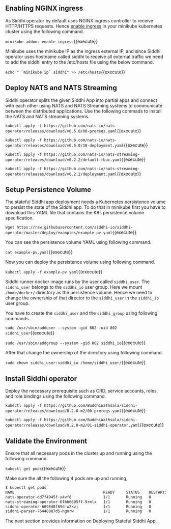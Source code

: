 ## Enabling NGINX ingress

As Siddhi operator by default uses NGINX ingress controller to receive HTTP/HTTPS requests. Hence [enable ingress](https://kubernetes.github.io/ingress-nginx/deploy/) in your minikube kubernetes cluster using the following command.

`minikube addons enable ingress`{{execute}}

Minikube uses the minikube IP as the ingress external IP, and since Siddhi operator uses hostname called siddhi to receive all external traffic we need to add the siddhi entry to the /etc/hosts file using the below command.

``` echo " `minikube ip` siddhi" >> /etc/hosts ```{{execute}}

## Deploy NATS and NATS Streaming

Siddhi operator splits the given Siddhi App into partial apps and connect with each other using NATS and NATS Streaming systems to communicate between the distributed applications. Use the following commads to install the NATS and NATS streaming systems.


`kubectl apply -f https://github.com/nats-io/nats-operator/releases/download/v0.5.0/00-prereqs.yaml`{{execute}}

`kubectl apply -f https://github.com/nats-io/nats-operator/releases/download/v0.5.0/10-deployment.yaml`{{execute}}

`kubectl apply -f https://github.com/nats-io/nats-streaming-operator/releases/download/v0.2.2/default-rbac.yaml`{{execute}}

`kubectl apply -f https://github.com/nats-io/nats-streaming-operator/releases/download/v0.2.2/deployment.yaml`{{execute}}

## Setup Persistence Volume

The stateful Siddhi app deployment needs a Kubernetes persistence volume to persist the state of the Siddhi app. To do that in minikube first you have to download this YAML file that contains the K8s persistence volume specification.

`wget https://raw.githubusercontent.com/siddhi-io/siddhi-operator/master/deploy/examples/example-pv.yaml`{{execute}}

You can see the persistence volume YAML using following command.

`cat example-pv.yaml`{{execute}}

Now you can deploy the persistence volume using following command.

`kubectl apply -f example-pv.yaml`{{execute}}

Siddhi runner docker image runs by the user called `siddhi_user`. The `siddhi_user` belongs to the `siddhi_io` user group. Here we mount `/home/docker/` directory as the persistence volume. Hence we need to change the ownership of that director to the `siddhi_user` in the `siddhi_io` user group.

You have to create the `siddhi_user` and the `siddhi_group` using following commands.

`sudo /usr/sbin/adduser --system -gid 802 -uid 802 siddhi_user`{{execute}}

`sudo /usr/sbin/addgroup --system -gid 802 siddhi_io`{{execute}}

After that change the ownership of the directory using following command.

`sudo chown siddhi_user:siddhi_io /home/siddhi_user/`{{execute}}


## Install Siddhi operator

Deploy the necessary prerequisite such as  CRD, service accounts, roles, and role bindings using the following command.

`kubectl apply -f https://github.com/BuddhiWathsala/siddhi-operator/releases/download/0.2.0-m2/00-prereqs.yaml`{{execute}}

`kubectl apply -f https://github.com/BuddhiWathsala/siddhi-operator/releases/download/0.2.0-m2/01-siddhi-operator.yaml`{{execute}}

## Validate the Environment

Ensure that all necessary pods in the cluster up and running using the following command.

`kubectl get pods`{{execute}}

Make sure the all the following 4 pods are up and running,

```sh
$ kubectl get pods
NAME                                       READY     STATUS    RESTARTS   AGE
nats-operator-dd7f4945f-x4vf8              1/1       Running   0          10m
nats-streaming-operator-6fbb6695ff-9rmlx   1/1       Running   0          10m
siddhi-operator-6698d8f69d-w2kvj           1/1       Running   0          10m
siddhi-parser-76448887d5-hgnrw             1/1       Running   0          10m
```

The next section provides information on Deploying Stateful Siddhi App.

